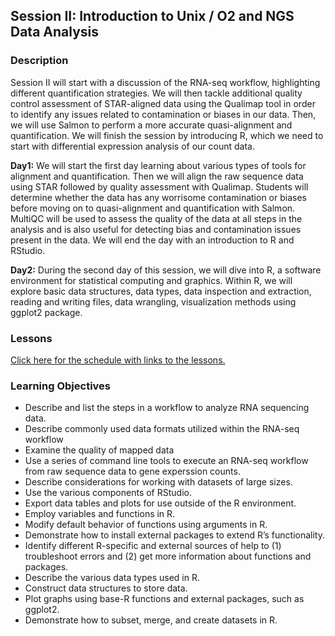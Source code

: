 
## Session II: Introduction to Unix / O2 and NGS Data Analysis

### Description

Session II will start with a discussion of the RNA-seq workflow, highlighting different quantification strategies. We will then tackle additional quality control assessment of STAR-aligned data using the Qualimap tool in order to identify any issues related to contamination or biases in our data. Then, we will use Salmon to perform a more accurate quasi-alignment and quantification. We will finish the session by introducing R, which we need to start with differential expression analysis of our count data.

**Day1:** We will start the first day learning about various types of tools for alignment and quantification. Then we will align the raw sequence data using STAR followed by quality assessment with Qualimap. Students will determine whether the data has any worrisome contamination or biases before moving on to quasi-alignment and quantification with Salmon. MultiQC will be used to assess the quality of the data at all steps in the analysis and is also useful for detecting bias and contamination issues present in the data. We will end the day with an introduction to R and RStudio.

**Day2:** During the second day of this session, we will dive into R, a software environment for statistical computing and graphics. Within R, we will explore basic data structures, data types, data inspection and extraction, reading and writing files, data wrangling, visualization methods using ggplot2 package.

### Lessons
[Click here for the schedule with links to the lessons.](schedule)

### Learning Objectives
* Describe and list the steps in a workflow to analyze RNA sequencing data.
* Describe commonly used data formats utilized within the RNA-seq workflow
* Examine the quality of mapped data
* Use a series of command line tools to execute an RNA-seq workflow from raw sequence data to gene experssion counts.
* Describe considerations for working with datasets of large sizes.
*  Use the various components of RStudio.
* Export data tables and plots for use outside of the R environment.
* Employ variables and functions in R.
* Modify default behavior of functions using arguments in R.
* Demonstrate how to install external packages to extend R’s functionality.
* Identify different R-specific and external sources of help to (1) troubleshoot errors and (2) get more information about functions and packages.
* Describe the various data types used in R.
* Construct data structures to store data.
* Plot graphs using base-R functions and external packages, such as ggplot2.
* Demonstrate how to subset, merge, and create datasets in R.
